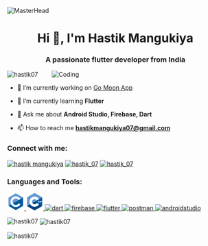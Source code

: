 ![MasterHead](https://miro.medium.com/v2/resize:fit:3200/1*vkfI4nFNheC5v0p7wzDtGg.gif)
<h1 align="center">Hi 👋, I'm Hastik Mangukiya</h1>
<h3 align="center">A passionate flutter developer from India</h3>
<img align="right" alt="Coding" width="400" src="https://media.tenor.com/2fXbn6Xtt0UAAAAM/software-software-development.gif">

<p align="left"> <img src="https://komarev.com/ghpvc/?username=hastik07&label=Profile%20views&color=0e75b6&style=flat" alt="hastik07" /> </p>

- 🔭 I’m currently working on [Go Moon App](https://github.com/hastik07/flutter_gomoon_app.git)

- 🌱 I’m currently learning **Flutter**

- 💬 Ask me about **Android Studio, Firebase, Dart**

- 📫 How to reach me **hastikmangukiya07@gmail.com**

<h3 align="left">Connect with me:</h3>
<p align="left">
<a href="https://www.linkedin.com/in/hastik-mangukiya-032917287/" target="blank"><img align="center" src="https://raw.githubusercontent.com/rahuldkjain/github-profile-readme-generator/master/src/images/icons/Social/linked-in-alt.svg" alt="hastik mangukiya" height="30" width="40" /></a>
<a href="https://instagram.com/hastik_07" target="blank"><img align="center" src="https://raw.githubusercontent.com/rahuldkjain/github-profile-readme-generator/master/src/images/icons/Social/instagram.svg" alt="hastik_07" height="30" width="40" /></a>
<a href="https://www.leetcode.com/hastik_07" target="blank"><img align="center" src="https://raw.githubusercontent.com/rahuldkjain/github-profile-readme-generator/master/src/images/icons/Social/leet-code.svg" alt="hastik_07" height="30" width="40" /></a>
</p>

<h3 align="left">Languages and Tools:</h3>
<p align="left"> <a href="https://www.cprogramming.com/" target="_blank" rel="noreferrer"> <img src="https://raw.githubusercontent.com/devicons/devicon/master/icons/c/c-original.svg" alt="c" width="40" height="40"/> </a> <a href="https://www.w3schools.com/cpp/" target="_blank" rel="noreferrer"> <img src="https://raw.githubusercontent.com/devicons/devicon/master/icons/cplusplus/cplusplus-original.svg" alt="cplusplus" width="40" height="40"/> </a> <a href="https://dart.dev" target="_blank" rel="noreferrer"> <img src="https://www.vectorlogo.zone/logos/dartlang/dartlang-icon.svg" alt="dart" width="40" height="40"/> </a> <a href="https://firebase.google.com/" target="_blank" rel="noreferrer"> <img src="https://www.vectorlogo.zone/logos/firebase/firebase-icon.svg" alt="firebase" width="40" height="40"/> </a> <a href="https://flutter.dev" target="_blank" rel="noreferrer"> <img src="https://www.vectorlogo.zone/logos/flutterio/flutterio-icon.svg" alt="flutter" width="40" height="40"/> </a> <a href="https://postman.com" target="_blank" rel="noreferrer"> <img src="https://www.vectorlogo.zone/logos/getpostman/getpostman-icon.svg" alt="postman" width="40" height="40"/> </a> <a href="https://developer.android.com" target="_blank" rel="noreferrer"> <img src="https://uxwing.com/wp-content/themes/uxwing/download/brands-and-social-media/android-studio-icon.png" alt="androidstudio" width="40" height="40"/> </a> </p>

<p><img align="left" src="https://github-readme-stats.vercel.app/api/top-langs?username=hastik07&show_icons=true&locale=en&layout=compact" alt="hastik07" /></p>

<p>&nbsp;<img align="center" src="https://github-readme-stats.vercel.app/api?username=hastik07&show_icons=true&locale=en" alt="hastik07" /></p>

<p><img align="center" src="https://github-readme-streak-stats.herokuapp.com/?user=hastik07&" alt="hastik07" /></p>
